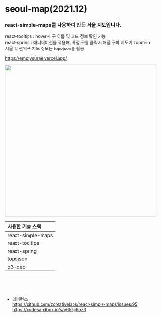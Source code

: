 # seoul-map(2021.12)

### react-simple-maps를 사용하여 만든 서울 지도입니다.

react-tooltips : hover시 구 이름 및 코드 정보 확인 가능 <br>
react-spring : 애니메이션을 적용해, 특정 구를 클릭시 해당 구의 지도가 zoom-in <br>
서울 및 관악구 지도 정보는 topojson을 활용


https://emptysurae.vercel.app/

<img src="https://user-images.githubusercontent.com/39133877/147521141-0cbfe6f1-6c10-44f2-801c-db60e7d2d322.png" width="500px" />


|    사용한 기술 스택   | 
|:------------|
| react-simple-maps  | 
| react-tooltips  | 
| react-spring | 
| topojson | 
| d3-geo | 


<br>
<br>
<br>

- 레퍼런스  
  https://github.com/zcreativelabs/react-simple-maps/issues/95 <br>
  https://codesandbox.io/s/v653jj6oz3

